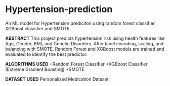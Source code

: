 # Hypertension-prediction
An ML model for Hypertension prediciton using random forest classifier, XGBoost classifier and SMOTE.

**ABSTRACT**
This project predicts hypertension risk using health features like Age, Gender, BMI, and Genetic Disorders. After label encoding, scaling, and balancing with SMOTE, Random Forest and XGBoost models are trained and evaluated to identify the best predictor.

**ALGORITHMS USED**
+Random Forest Classifier
+XGBoost Classifier (Extreme Gradient Boosting)
+SMOTE

**DATASET USED**
Personalized Medication Dataset
